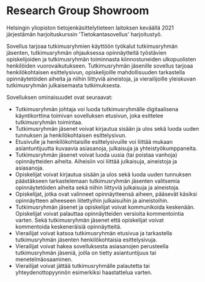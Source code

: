 # Research Group Showroom

Helsingin yliopiston tietojenkäsittelytieteen laitoksen keväällä 2021 järjestämän harjoituskurssin 'Tietokantasovellus' harjoitustyö.

Sovellus tarjoaa tutkimusryhmien käyttöön työkalut tutkimusryhmän jäsenten, tutkimusryhmän ohjauksessa opinnäytteitä työstävien opiskelijoiden ja tutkimusryhmän toiminnasta kiinnostuneiden ulkopuolisten henkilöiden vuorovaikutukseen. Tutkimusryhmän jäsenille sovellus tarjoaa henkilökohtaisen esittelysivun, opiskelijoille mahdollisuuden tarkastella opinnäytetöiden aiheita ja niihin liittyviä aineistoja, ja vierailijoille yleiskuvan tutkimusryhmän julkaisemasta tutkimuksesta.

Sovelluksen ominaisuudet ovat seuraavat:

* Tutkimusryhmän johtaja voi luoda tutkimusryhmälle digitaalisena käyntikorttina toimivan sovelluksen etusivun, joka esittelee tutkimusryhmän toimintaa.
* Tutkimusryhmän jäsenet voivat kirjautua sisään ja ulos sekä luoda uuden tunnuksen ja henkilökohtaisen esittelysivun.
* Etusivulle ja henkilökohtaisille esittelysivuille voi liittää mukaan asiantuntijuutta kuvaavia asiasanoja, julkaisuja ja yhteistyökumppaneita.
* Tutkimusryhmän jäsenet voivat luoda uusia (tai poistaa vanhoja) opinnäytteiden aiheita. Aiheisiin voi liittää julkaisuja, aineistoja ja asiasanoja.
* Opiskelijat voivat kirjautua sisään ja ulos sekä luoda uuden tunnuksen päästäkseen tarkastelemaan tutkimusryhmän jäsenten valitsemia opinnäytetöiden aiheita sekä niihin liittyviä julkaisuja ja aineistoja.
* Opiskelijat, jotka ovat valinneet opinnäytteensä aiheen, pääsevät käsiksi opinnäytteen aiheeseen liitettyihin julkaisuihin ja aineistoihin.
* Tutkimusryhmän jäsenet ja opiskelijat voivat kommunikoida keskenään. Opiskelijat voivat palauttaa opinnäytteiden versioita kommentointia varten. Sekä tutkimusryhmän jäsenet että opiskelijat voivat kommentoida keskeneräisiä opinnäytteitä.
* Vierailijat voivat katsoa tutkimusryhmän etusivua ja tarkastella tutkimusryhmän jäsenten henkilökohtaisia esittelysivuja.
* Vierailijat voivat hakea sovelluksesta asiasanojen perusteella tutkimusryhmän jäseniä, joilla on tietty asiantuntijuus tai menetelmäosaaminen.
* Vierailijat voivat jättää tutkimusryhmälle palautetta tai yhteydenottopyynnön esimerkiksi haastattelua varten.
